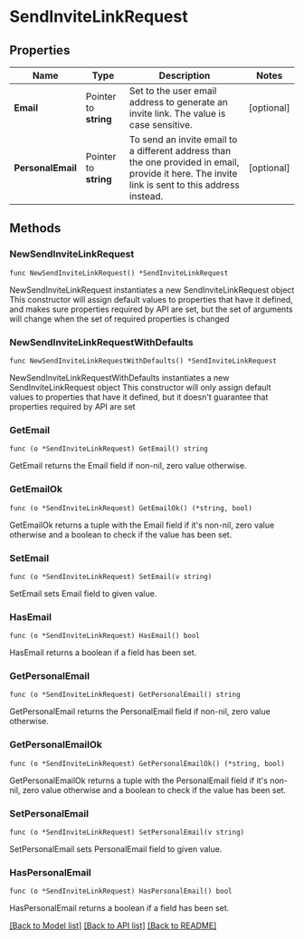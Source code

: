# SendInviteLinkRequest

## Properties

Name | Type | Description | Notes
------------ | ------------- | ------------- | -------------
**Email** | Pointer to **string** | Set to the user email address to generate an invite link. The value is case sensitive. | [optional] 
**PersonalEmail** | Pointer to **string** | To send an invite email to a different address than the one provided in email, provide it here. The invite link is sent to this address instead. | [optional] 

## Methods

### NewSendInviteLinkRequest

`func NewSendInviteLinkRequest() *SendInviteLinkRequest`

NewSendInviteLinkRequest instantiates a new SendInviteLinkRequest object
This constructor will assign default values to properties that have it defined,
and makes sure properties required by API are set, but the set of arguments
will change when the set of required properties is changed

### NewSendInviteLinkRequestWithDefaults

`func NewSendInviteLinkRequestWithDefaults() *SendInviteLinkRequest`

NewSendInviteLinkRequestWithDefaults instantiates a new SendInviteLinkRequest object
This constructor will only assign default values to properties that have it defined,
but it doesn't guarantee that properties required by API are set

### GetEmail

`func (o *SendInviteLinkRequest) GetEmail() string`

GetEmail returns the Email field if non-nil, zero value otherwise.

### GetEmailOk

`func (o *SendInviteLinkRequest) GetEmailOk() (*string, bool)`

GetEmailOk returns a tuple with the Email field if it's non-nil, zero value otherwise
and a boolean to check if the value has been set.

### SetEmail

`func (o *SendInviteLinkRequest) SetEmail(v string)`

SetEmail sets Email field to given value.

### HasEmail

`func (o *SendInviteLinkRequest) HasEmail() bool`

HasEmail returns a boolean if a field has been set.

### GetPersonalEmail

`func (o *SendInviteLinkRequest) GetPersonalEmail() string`

GetPersonalEmail returns the PersonalEmail field if non-nil, zero value otherwise.

### GetPersonalEmailOk

`func (o *SendInviteLinkRequest) GetPersonalEmailOk() (*string, bool)`

GetPersonalEmailOk returns a tuple with the PersonalEmail field if it's non-nil, zero value otherwise
and a boolean to check if the value has been set.

### SetPersonalEmail

`func (o *SendInviteLinkRequest) SetPersonalEmail(v string)`

SetPersonalEmail sets PersonalEmail field to given value.

### HasPersonalEmail

`func (o *SendInviteLinkRequest) HasPersonalEmail() bool`

HasPersonalEmail returns a boolean if a field has been set.


[[Back to Model list]](../README.md#documentation-for-models) [[Back to API list]](../README.md#documentation-for-api-endpoints) [[Back to README]](../README.md)


